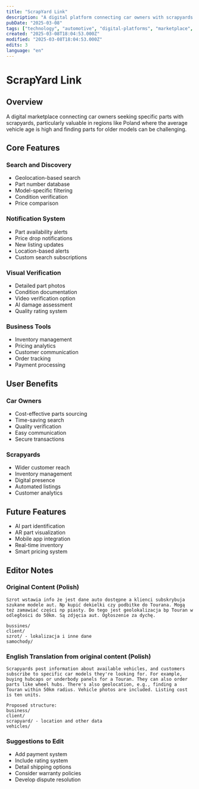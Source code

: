 ```yaml
---
title: "ScrapYard Link"
description: "A digital platform connecting car owners with scrapyards for sourcing specific used parts, featuring geolocation and photo verification"
pubDate: "2025-03-08"
tags: ["technology", "automotive", "digital-platforms", "marketplace", "location-based-services"]
created: "2025-03-08T18:04:53.000Z"
modified: "2025-03-08T18:04:53.000Z"
edits: 3
language: "en"
---
```


# ScrapYard Link

## Overview
A digital marketplace connecting car owners seeking specific parts with scrapyards, particularly valuable in regions like Poland where the average vehicle age is high and finding parts for older models can be challenging.

## Core Features

### Search and Discovery
- Geolocation-based search
- Part number database
- Model-specific filtering
- Condition verification
- Price comparison

### Notification System
- Part availability alerts
- Price drop notifications
- New listing updates
- Location-based alerts
- Custom search subscriptions

### Visual Verification
- Detailed part photos
- Condition documentation
- Video verification option
- AI damage assessment
- Quality rating system

### Business Tools
- Inventory management
- Pricing analytics
- Customer communication
- Order tracking
- Payment processing

## User Benefits

### Car Owners
- Cost-effective parts sourcing
- Time-saving search
- Quality verification
- Easy communication
- Secure transactions

### Scrapyards
- Wider customer reach
- Inventory management
- Digital presence
- Automated listings
- Customer analytics

## Future Features
- AI part identification
- AR part visualization
- Mobile app integration
- Real-time inventory
- Smart pricing system

## Editor Notes

### Original Content (Polish)
```
Szrot wstawia info że jest dane auto dostępne a klienci subskrybuja szukane modele aut. Np kupić dekielki czy podbitke do Tourana. Mogą też zamawiać części np piasty. Do tego jest geolokalizacja bp Touran w odległości do 50km. Są zdjęcia aut. Ogłoszenie za dychę.

bussines/
client/
szrot/ - lokalizacja i inne dane
samochody/
```

### English Translation from original content (Polish)
```
Scrapyards post information about available vehicles, and customers subscribe to specific car models they're looking for. For example, buying hubcaps or underbody panels for a Touran. They can also order parts like wheel hubs. There's also geolocation, e.g., finding a Touran within 50km radius. Vehicle photos are included. Listing cost is ten units.

Proposed structure:
business/
client/
scrapyard/ - location and other data
vehicles/
```

### Suggestions to Edit
- Add payment system
- Include rating system
- Detail shipping options
- Consider warranty policies
- Develop dispute resolution
